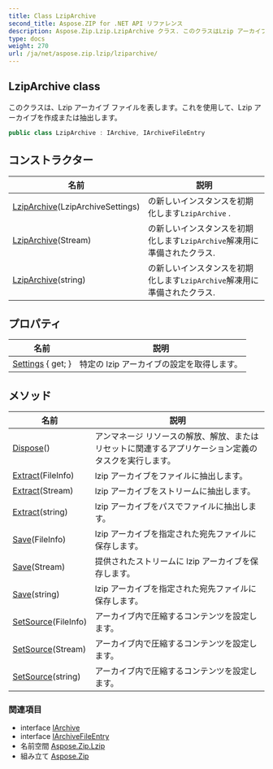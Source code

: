 ```yaml
---
title: Class LzipArchive
second_title: Aspose.ZIP for .NET API リファレンス
description: Aspose.Zip.Lzip.LzipArchive クラス. このクラスはLzip アーカイブ ファイルを表しますこれを使用してLzip アーカイブを作成または抽出します
type: docs
weight: 270
url: /ja/net/aspose.zip.lzip/lziparchive/
---
```

## LzipArchive class

このクラスは、Lzip アーカイブ ファイルを表します。これを使用して、Lzip アーカイブを作成または抽出します。

```csharp
public class LzipArchive : IArchive, IArchiveFileEntry
```

## コンストラクター

| 名前 | 説明 |
| --- | --- |
| [LzipArchive](lziparchive/#constructor)(LzipArchiveSettings) | の新しいインスタンスを初期化します`LzipArchive` . |
| [LzipArchive](lziparchive/#constructor_1)(Stream) | の新しいインスタンスを初期化します`LzipArchive`解凍用に準備されたクラス. |
| [LzipArchive](lziparchive/#constructor_2)(string) | の新しいインスタンスを初期化します`LzipArchive`解凍用に準備されたクラス. |

## プロパティ

| 名前 | 説明 |
| --- | --- |
| [Settings](../../aspose.zip.lzip/lziparchive/settings/) { get; } | 特定の lzip アーカイブの設定を取得します。 |

## メソッド

| 名前 | 説明 |
| --- | --- |
| [Dispose](../../aspose.zip.lzip/lziparchive/dispose/)() | アンマネージ リソースの解放、解放、またはリセットに関連するアプリケーション定義のタスクを実行します。 |
| [Extract](../../aspose.zip.lzip/lziparchive/extract/#extract)(FileInfo) | lzip アーカイブをファイルに抽出します。 |
| [Extract](../../aspose.zip.lzip/lziparchive/extract/#extract_1)(Stream) | lzip アーカイブをストリームに抽出します。 |
| [Extract](../../aspose.zip.lzip/lziparchive/extract/#extract_2)(string) | lzip アーカイブをパスでファイルに抽出します。 |
| [Save](../../aspose.zip.lzip/lziparchive/save/#save)(FileInfo) | lzip アーカイブを指定された宛先ファイルに保存します。 |
| [Save](../../aspose.zip.lzip/lziparchive/save/#save_1)(Stream) | 提供されたストリームに lzip アーカイブを保存します。 |
| [Save](../../aspose.zip.lzip/lziparchive/save/#save_2)(string) | lzip アーカイブを指定された宛先ファイルに保存します。 |
| [SetSource](../../aspose.zip.lzip/lziparchive/setsource/#setsource)(FileInfo) | アーカイブ内で圧縮するコンテンツを設定します。 |
| [SetSource](../../aspose.zip.lzip/lziparchive/setsource/#setsource_1)(Stream) | アーカイブ内で圧縮するコンテンツを設定します。 |
| [SetSource](../../aspose.zip.lzip/lziparchive/setsource/#setsource_2)(string) | アーカイブ内で圧縮するコンテンツを設定します。 |

### 関連項目

* interface [IArchive](../../aspose.zip/iarchive/)
* interface [IArchiveFileEntry](../../aspose.zip/iarchivefileentry/)
* 名前空間 [Aspose.Zip.Lzip](../../aspose.zip.lzip/)
* 組み立て [Aspose.Zip](../../)



